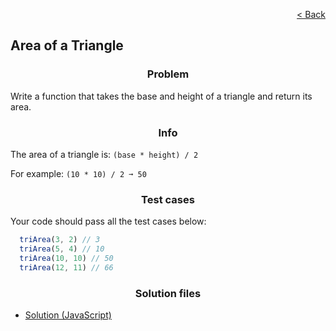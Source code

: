 <p align="right">
  <a href="../home.md">< Back</a>
</p>

<h2>Area of a Triangle</h2>

<h3 align="center">Problem</h3>

<p>Write a function that takes the base and height of a triangle and return its area.</p>

<h3 align="center">Info</h3>

<p>The area of a triangle is: <code>(base * height) / 2</code></p>

<p>For example: <code>(10 * 10) / 2 ➞ 50</code></p>

<h3 align="center">Test cases</h3>

<p>Your code should pass all the test cases below:</p>

```js
  triArea(3, 2) // 3
  triArea(5, 4) // 10
  triArea(10, 10) // 50
  triArea(12, 11) // 66
```

<h3 align="center">Solution files</h3>

- [Solution (JavaScript)](./solution.js)